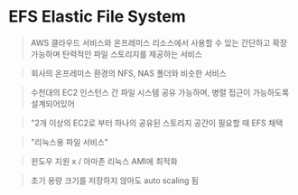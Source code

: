 EFS Elastic File System
=========================

> AWS 클라우드 서비스와 온프레미스 리소스에서 사용할 수 있는 간단하고 확장 가능하며 탄력적인 파일 스토리지를 제공하는 서비스

> 회사의 온프레미스 환경의 NFS, NAS 폴더와 비슷한 서비스

> 수천대의 EC2 인스턴스 간 파일 시스템 공유 가능하며, 병렬 접근이 가능하도록 설계되어있어 

> "2개 이상의 EC2로 부터 하나의 공유된 스토리지 공간이 필요할 때 EFS 채택

> "리눅스용 파일 서비스"

> 윈도우 지원 x / 아마존 리눅스 AMI에 최적화 

> 초기 용량 크기를 저장하지 않아도 auto scaling 됨

